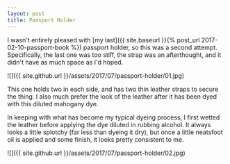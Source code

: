 ```yaml
---
layout: post
title: Passport Holder
---
```

I wasn't entirely pleased with [my last]({{ site.baseurl }}{% post_url 2017-02-10-passport-book %})
passport holder, so this was a second attempt. Specifically, the last one was
too stiff, the strap was an afterthought, and it didn't have as much space as
I'd hoped.

![]({{ site.github.url }}/assets/2017/07/passport-holder/01.jpg)

This one holds two in each side, and has two thin leather straps to secure the
thing. I also much prefer the look of the leather after it has been dyed with
this diluted mahogany dye.

In keeping with what has become my typical dyeing process, I first wetted the
leather before applying the dye diluted in rubbing alcohol. It always looks a
little splotchy (far less than dyeing it dry), but once a little neatsfoot oil
is applied and some finish, it looks pretty consistent to me.

![]({{ site.github.url }}/assets/2017/07/passport-holder/02.jpg)
